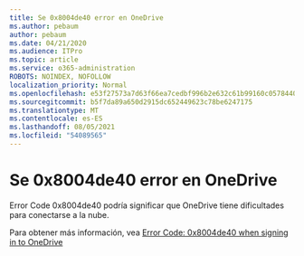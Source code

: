 ```yaml
---
title: Se 0x8004de40 error en OneDrive
ms.author: pebaum
author: pebaum
ms.date: 04/21/2020
ms.audience: ITPro
ms.topic: article
ms.service: o365-administration
ROBOTS: NOINDEX, NOFOLLOW
localization_priority: Normal
ms.openlocfilehash: e53f27573a7d63f66ea7cedbf996b2e632c61b99160c0578440e33b19a598714
ms.sourcegitcommit: b5f7da89a650d2915dc652449623c78be6247175
ms.translationtype: MT
ms.contentlocale: es-ES
ms.lasthandoff: 08/05/2021
ms.locfileid: "54089565"
---
```

# <a name="fix-0x8004de40-error-in-onedrive"></a>Se 0x8004de40 error en OneDrive

Error Code 0x8004de40 podría significar que OneDrive tiene dificultades para conectarse a la nube. 

Para obtener más información, vea [Error Code: 0x8004de40 when signing in to OneDrive](/sharepoint/troubleshoot/administration/error-0x8004de40-in-onedrive)